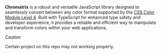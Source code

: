 **Chromatrix** is a robust and versatile JavaScript library designed to seamlessly convert between any color format supported by the [CSS Color Module Level 4](https://drafts.csswg.org/css-color/). Built with TypeScript for enhanced type safety and developer experience, it provides a reliable and efficient way to manipulate and transform colors within your web applications.

> [!CAUTION]
> Certain project on this repo may not working properly.